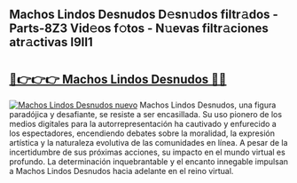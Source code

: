 ## Machos Lindos Desnudos D𝚎sn𝚞dos filtr𝚊dos - Parts-8Z3 Vid𝚎os f𝚘tos - N𝚞evas filtr𝚊ciones atr𝚊ctivas I9II1

# <h2><a href="http://mbayb5j.tromn.icu/?c=Machos+Lindos+Desnudos">🔗👉👉👉 Machos Lindos Desnudos 🔗🔗</a></h2>

[![Machos Lindos Desnudos nuevo](https://i.imgur.com/pEAQMta.gif)](http://mbayb5j.tromn.icu/?c=Machos+Lindos+Desnudos)
Machos Lindos Desnudos, una figura paradójica y desafiante, se resiste a ser encasillada. Su uso pionero de los medios digitales para la autorrepresentación ha cautivado y enfurecido a los espectadores, encendiendo debates sobre la moralidad, la expresión artística y la naturaleza evolutiva de las comunidades en línea. A pesar de la incertidumbre de sus próximas acciones, su impacto en el mundo virtual es profundo. La determinación inquebrantable y el encanto innegable impulsan a Machos Lindos Desnudos hacia adelante en el reino virtual.
